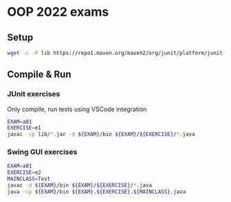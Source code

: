 # OOP 2022 exams

## Setup

```sh
wget -c -P lib https://repo1.maven.org/maven2/org/junit/platform/junit-platform-console-standalone/1.9.1/junit-platform-console-standalone-1.9.1.jar
```

## Compile & Run

### JUnit exercises

Only compile, run tests using VSCode integration

```sh
EXAM=a01
EXERCISE=e1
javac -cp lib/*.jar -d ${EXAM}/bin ${EXAM}/${EXERCISE}/*.java
```

### Swing GUI exercises

```sh
EXAM=a01
EXERCISE=e2
MAINCLASS=Test
javac -d ${EXAM}/bin ${EXAM}/${EXERCISE}/*.java
java -cp ${EXAM}/bin ${EXAM}.${EXERCISE}.${MAINCLASS}.java
```

